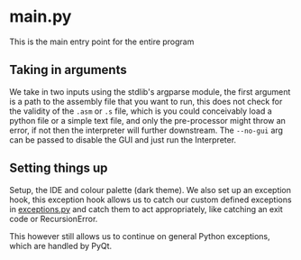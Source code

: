 # main.py

This is the main entry point for the entire program

## Taking in arguments

We take in two inputs using the stdlib's argparse module, the first argument is a path to the assembly file that
you want to run, this does not check for the validity of the `.asm` or `.s` file, which is you could conceivably 
load a python file or a simple text file, and only the pre-processor might throw an error, if not then the interpreter
will further downstream. The `--no-gui` arg can be passed to disable the GUI and just run the Interpreter.

## Setting things up

Setup, the IDE and colour palette (dark theme). We also set up an exception hook, this exception hook allows us
to catch our custom defined exceptions in [exceptions.py](./exceptions.md) and catch them to act appropriately, like
catching an exit code or RecursionError. 

This however still allows us to continue on general Python exceptions, which are handled by PyQt.
